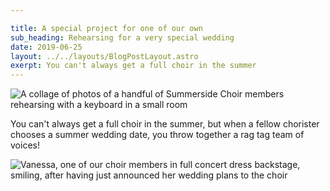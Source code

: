 ```yaml
---

title: A special project for one of our own
sub_heading: Rehearsing for a very special wedding
date: 2019-06-25
layout: ../../layouts/BlogPostLayout.astro
exerpt: You can't always get a full choir in the summer
---
```

![](/images/20190626_073139.jpg "A collage of photos of a handful of Summerside Choir members rehearsing with a keyboard in a small room")

You can't always get a full choir in the summer, but when a fellow chorister chooses a summer wedding date, you throw together a rag tag team of voices!

![](/images/20190609_SAR_8836.jpg "Vanessa, one of our choir members in full concert dress backstage, smiling, after having just announced her wedding plans to the choir")
